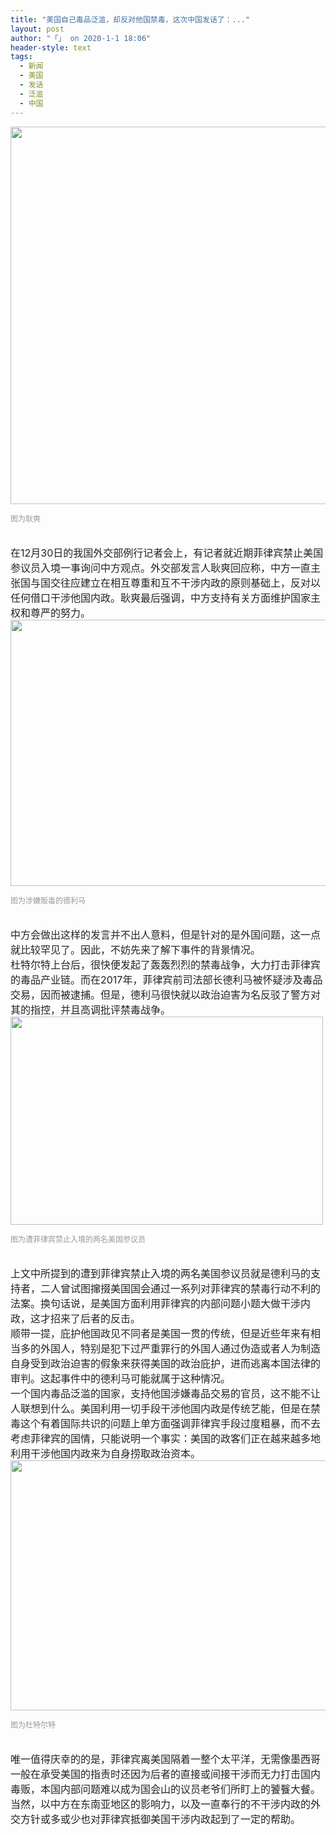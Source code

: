 ```yaml
---
title: "美国自己毒品泛滥，却反对他国禁毒，这次中国发话了：..."
layout: post
author: "「」 on 2020-1-1 18:06"
header-style: text
tags:
  - 新闻
  - 美国
  - 发话
  - 泛滥
  - 中国
---
```


<head></head>
<body>
 <font style="color:rgb(34, 34, 34)"><font face="&amp;quot"><font style="font-size:16px"><img width="850" height="604" src="https://bbs.boniu123.cc/http://p3.pstatp.com/large/pgc-image/6119a3b65f1c433a956aa96028f58719" style="cursor:pointer"><p style="line-height:16px;text-indent:nullem;text-align:left"><font style="color:rgb(153, 153, 153)"><font style="font-size:12px">图为耿爽</font></font></p></font></font></font>
 <br> 
 <div align="left"> 
  <font style="color:rgb(34, 34, 34)"><font face="&amp;quot"><font style="font-size:16px">在12月30日的我国外交部例行记者会上，有记者就近期菲律宾禁止美国参议员入境一事询问中方观点。外交部发言人耿爽回应称，中方一直主张国与国交往应建立在相互尊重和互不干涉内政的原则基础上，反对以任何借口干涉他国内政。耿爽最后强调，中方支持有关方面维护国家主权和尊严的努力。</font></font></font> 
 </div>
 <font style="color:rgb(34, 34, 34)"><font face="&amp;quot"><font style="font-size:16px"><img width="640" height="426" src="https://bbs.boniu123.cc/http://p1.pstatp.com/large/pgc-image/63925afa560f43519a208f3a43064781"><p style="line-height:16px;text-indent:nullem;text-align:left"><font style="color:rgb(153, 153, 153)"><font style="font-size:12px">图为涉嫌贩毒的德利马</font></font></p></font></font></font>
 <br> 
 <div align="left"> 
  <font style="color:rgb(34, 34, 34)"><font face="&amp;quot"><font style="font-size:16px">中方会做出这样的发言并不出人意料，但是针对的是外国问题，这一点就比较罕见了。因此，不妨先来了解下事件的背景情况。</font></font></font> 
 </div> 
 <div align="left"> 
  <font style="color:rgb(34, 34, 34)"><font face="&amp;quot"><font style="font-size:16px">杜特尔特上台后，很快便发起了轰轰烈烈的禁毒战争，大力打击菲律宾的毒品产业链。而在2017年，菲律宾前司法部长德利马被怀疑涉及毒品交易，因而被逮捕。但是，德利马很快就以政治迫害为名反驳了警方对其的指控，并且高调批评禁毒战争。</font></font></font> 
 </div>
 <font style="color:rgb(34, 34, 34)"><font face="&amp;quot"><font style="font-size:16px"><img width="500" height="333" src="https://bbs.boniu123.cc/http://p9.pstatp.com/large/pgc-image/e857bdfaa2244a06b9916130b8eb670f"><p style="line-height:16px;text-indent:nullem;text-align:left"><font style="color:rgb(153, 153, 153)"><font style="font-size:12px">图为遭菲律宾禁止入境的两名美国参议员</font></font></p></font></font></font>
 <br> 
 <div align="left"> 
  <font style="color:rgb(34, 34, 34)"><font face="&amp;quot"><font style="font-size:16px">上文中所提到的遭到菲律宾禁止入境的两名美国参议员就是德利马的支持者，二人曾试图撺掇美国国会通过一系列对菲律宾的禁毒行动不利的法案。换句话说，是美国方面利用菲律宾的内部问题小题大做干涉内政，这才招来了后者的反击。</font></font></font> 
 </div> 
 <div align="left"> 
  <font style="color:rgb(34, 34, 34)"><font face="&amp;quot"><font style="font-size:16px">顺带一提，庇护他国政见不同者是美国一贯的传统，但是近些年来有相当多的外国人，特别是犯下过严重罪行的外国人通过伪造或者人为制造自身受到政治迫害的假象来获得美国的政治庇护，进而逃离本国法律的审判。这起事件中的德利马可能就属于这种情况。</font></font></font> 
 </div> 
 <div align="left"> 
  <font style="color:rgb(34, 34, 34)"><font face="&amp;quot"><font style="font-size:16px">一个国内毒品泛滥的国家，支持他国涉嫌毒品交易的官员，这不能不让人联想到什么。美国利用一切手段干涉他国内政是传统艺能，但是在禁毒这个有着国际共识的问题上单方面强调菲律宾手段过度粗暴，而不去考虑菲律宾的国情，只能说明一个事实：美国的政客们正在越来越多地利用干涉他国内政来为自身捞取政治资本。</font></font></font> 
 </div>
 <font style="color:rgb(34, 34, 34)"><font face="&amp;quot"><font style="font-size:16px"><img width="600" height="400" src="https://bbs.boniu123.cc/http://p1.pstatp.com/large/pgc-image/425f3cb2a31a451db55006322f7cf0d1"><p style="line-height:16px;text-indent:nullem;text-align:left"><font style="color:rgb(153, 153, 153)"><font style="font-size:12px">图为杜特尔特</font></font></p></font></font></font>
 <br> 
 <div align="left"> 
  <font style="color:rgb(34, 34, 34)"><font face="&amp;quot"><font style="font-size:16px">唯一值得庆幸的的是，菲律宾离美国隔着一整个太平洋，无需像墨西哥一般在承受美国的指责时还因为后者的直接或间接干涉而无力打击国内毒贩，本国内部问题难以成为国会山的议员老爷们所盯上的饕餮大餐。</font></font></font> 
 </div> 
 <div align="left"> 
  <font style="color:rgb(34, 34, 34)"><font face="&amp;quot"><font style="font-size:16px">当然，以中方在东南亚地区的影响力，以及一直奉行的不干涉内政的外交方针或多或少也对菲律宾抵御美国干涉内政起到了一定的帮助。</font></font></font> 
 </div>
 <br>
</body>


